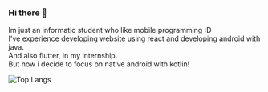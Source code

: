 ### Hi there 👋

Im just an informatic student who like mobile programming :D <br>
I've experience developing website using react and developing android with java. <br>
And also flutter, in my internship. <br>
But now i decide to focus on native android with kotlin!


![Top Langs](https://github-readme-stats.vercel.app/api/top-langs/?username=kakaranara&hide=TeX&layout=compact)

